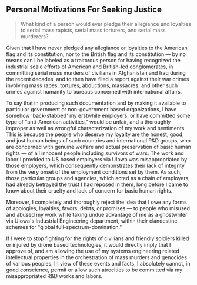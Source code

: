 ## Personal Motivations For Seeking Justice

>What kind of a person would ever pledge their allegiance and loyalties to serial mass rapists, serial mass torturers, and serial mass murderers? 

Given that I have never pledged any allegiance or loyalties to the American flag and its constitution, nor to the British flag and its constitution — by no means can I be labeled as a traitorous person for having recognized the industrial scale efforts of American and British-led conglomerates, in committing serial mass murders of civilians in Afghanistan and Iraq during the recent decades, and to then have filed a report against their war crimes involving mass rapes, tortures, abductions, massacres, and other such crimes against humanity to bureaus concerned with international affairs. 

To say that in producing such documentation and by making it available to particular government or non-government based organizations, I have somehow 'back-stabbed' my erstwhile employers, or have committed some type of "anti-American activities," would be unfair, and a thoroughly improper as well as wrongful characterization of my work and sentiments. This is because the people who deserve my loyalty are the honest, good, and just human beings of such countries and international R&D groups, who are concerned with genuine welfare and actual preservation of basic human rights — of all innocent people including survivors of wars. The work and labor I provided to US based employers via UIowa was misappropriated by those employers, which consequently demonstrates their lack of integrity from the very onset of the employment conditions set by them. As such, those particular groups and agencies, which acted as a chain of employers, had already betrayed the trust I had reposed in them, long before I came to know about their cruelty and lack of concern for basic human rights.  

Moreover, I completely and thoroughly reject the idea that I owe any forms of apologies, loyalties, favors, debts, or promises — to people who misused and abused my work while taking undue advantage of me as a ghostwriter via UIowa's Industrial Engineering department, within their clandestine schemes for "global full-spectrum-domination."  

If I were to stop fighting for the rights of civilians and friendly soldiers killed or injured by drone based technologies, it would directly imply that I approve of, and am allowing the use of my systems engineering related intellectual properties in the orchestration of mass murders and genocides of various peoples. In view of these events and facts, I absolutely cannot, in good conscience, permit or allow such atrocities to be committed via my misappropriated R&D works and labors.
